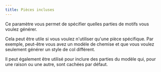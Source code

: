 ```yaml
---
title: Pièces incluses
---
```


Ce paramètre vous permet de spécifier quelles parties de motifs vous voulez générer.

Cela peut être utile si vous voulez n'utiliser qu'une pièce spécifique. Par exemple, peut-être vous avez un modèle de chemise et que vous voulez seulement générer un style de col différent.

Il peut également être utilisé pour inclure des parties du modèle qui, pour une raison ou une autre, sont cachées par défaut.


